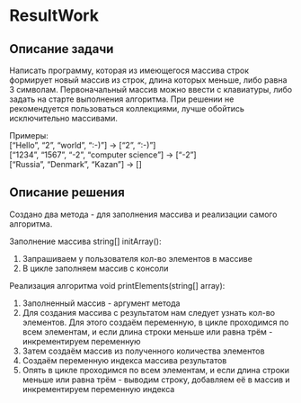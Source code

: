 # ResultWork

## Описание задачи
Написать программу, которая из имеющегося массива строк формирует новый массив из строк, длина которых меньше, либо равна 3 символам. Первоначальный массив можно ввести с клавиатуры, либо задать на старте выполнения алгоритма. При решении не рекомендуется пользоваться коллекциями, лучше обойтись исключительно массивами.  
  
Примеры:  
[“Hello”, “2”, “world”, “:-)”] → [“2”, “:-)”]  
[“1234”, “1567”, “-2”, “computer science”] → [“-2”]  
[“Russia”, “Denmark”, “Kazan”] → []  

## Описание решения
Создано два метода - для заполнения массива и реализации самого алгоритма.  
  
Заполнение массива string[] initArray():  
1. Запрашиваем у пользователя кол-во элементов в массиве  
2. В цикле заполняем массив с консоли  
  
Реализация алгоритма void printElements(string[] array):
1. Заполненный массив - аргумент метода  
2. Для создания массива с результатом нам следует узнать кол-во элементов. Для этого создаём переменную, в цикле проходимся по всем элементам, и если длина строки меньше или равна трём - инкрементируем переменную  
3. Затем создаём массив из полученного количества элементов  
4. Создаём переменную индекса массива результатов  
5. Опять в цикле проходимся по всем элементам, и если длина строки меньше или равна трём - выводим строку, добавляем её в массив и инкрементируем переменную индекса  
